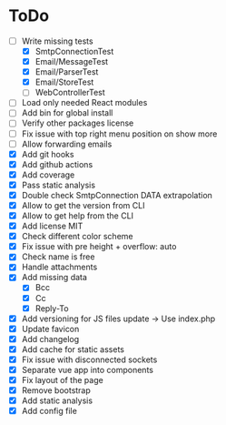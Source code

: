 # ToDo
- [ ] Write missing tests
    - [x] SmtpConnectionTest
    - [x] Email/MessageTest
    - [x] Email/ParserTest
    - [x] Email/StoreTest
    - [ ] WebControllerTest
- [ ] Load only needed React modules
- [ ] Add bin for global install
- [ ] Verify other packages license
- [ ] Fix issue with top right menu position on show more
- [ ] Allow forwarding emails
- [x] Add git hooks
- [x] Add github actions
- [x] Add coverage
- [x] Pass static analysis
- [x] Double check SmtpConnection DATA extrapolation
- [x] Allow to get the version from CLI
- [x] Allow to get help from the CLI
- [x] Add license MIT
- [x] Check different color scheme
- [x] Fix issue with pre height + overflow: auto
- [x] Check name is free
- [x] Handle attachments
- [x] Add missing data
    - [x] Bcc
    - [x] Cc
    - [x] Reply-To
- [x] Add versioning for JS files update -> Use index.php
- [x] Update favicon
- [x] Add changelog
- [x] Add cache for static assets
- [x] Fix issue with disconnected sockets
- [x] Separate vue app into components
- [x] Fix layout of the page
- [x] Remove bootstrap
- [x] Add static analysis
- [x] Add config file
